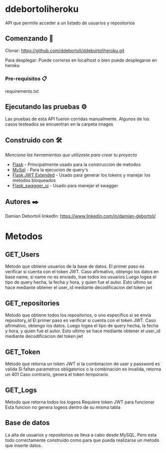 # ddebortoliheroku

API que permite acceder a un listado de usuarios y repositorios

## Comenzando 🚀

Clonar: https://github.com/ddebortoli/ddebortoliheroku.git

Para desplegar: Puede correrse en localhost o bien puede desplegarse en heroku

### Pre-requisitos 📋

requirements.txt


## Ejecutando las pruebas ⚙️

Las pruebas de esta API fueron corridas manualmente. Algunos de los casos testeados se encuentran en la carpeta images

## Construido con 🛠️

_Menciona las herramientas que utilizaste para crear tu proyecto_

* [Flask](https://flask.palletsprojects.com/en/2.0.x/) - Principalmente usado para la construccion de metodos
* [MySql](https://flask-mysql.readthedocs.io/en/stable/) - Para la ejecucion de query's
* [Flask JWT Extended](https://flask-jwt-extended.readthedocs.io/en/stable/) - Usado para generar los tokens y manejar los metodos bloqueados
* [Flask_swagger_ui](https://pypi.org/project/flask-swagger-ui/) - Usado para manejar el swagger


## Autores ✒️

Damian Debortoli
linkedIn: https://www.linkedin.com/in/damian-debortoli/

# Metodos

## GET_Users
Metodo que obtiene usuarios de la base de datos.
El primer paso es verificar si cuenta con el token JWT. 
Caso afirmativo, obtengo los datos en base name, si name no es enviado, trae todos los usuarios
Luego logea el tipo de query hecha, la fecha y hora, y quien fue el autor.
Esto ultimo se hace mediante obtener el user_id mediante decodificacion del token jwt

## GET_repositories
Metodo que obtiene todos los repositorios, o uno especifico si se envia repository_id
El primer paso es verificar si cuenta con el token JWT. 
Caso afirmativo, obtengo los datos.
Luego logea el tipo de query hecha, la fecha y hora, y quien fue el autor.
Esto ultimo se hace mediante obtener el user_id mediante decodificacion del token jwt

## GET_Token
Metodo que retorna un token JWT si la combinacion de user y password es valida
Si faltan parametros obligatorios o la combinación es invalida, retorna un 401
Caso contrario, genera el token temporario

## GET_Logs
Metodo que retorna todos los logeos
Requiere token JWT para funcionar
Esta funcion no genera logeos dentro de su misma tabla

## Base de datos

La alta de usuarios y repositorios se lleva a cabo desde MySQL. Pero esta todo correctamente construido como para que pueda realizarse un metodo que inserte datos.
